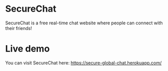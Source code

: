 # SecureChat
SecureChat is a free real-time chat website where people can connect with their friends!

# Live demo
You can visit SecureChat here:
https://secure-global-chat.herokuapp.com/
